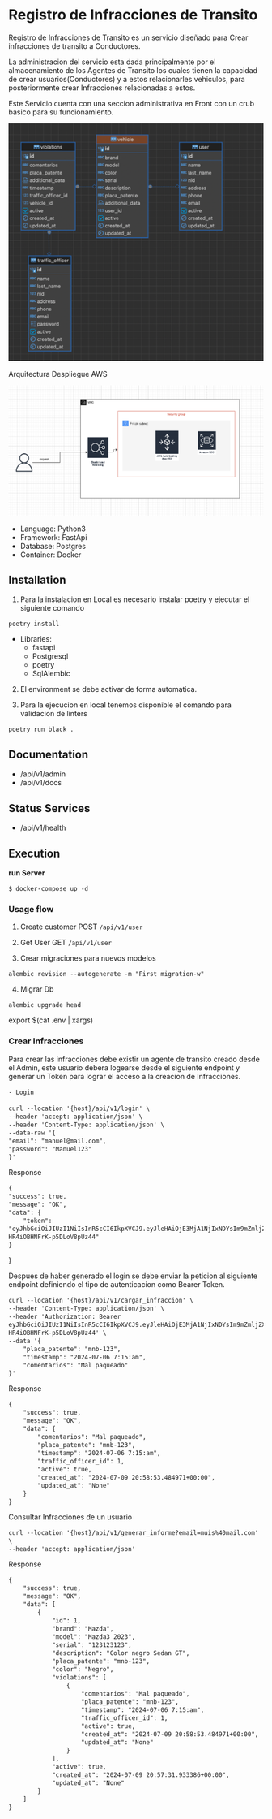 # Registro de Infracciones de Transito

Registro de Infracciones de Transito es un servicio diseñado para Crear infracciones de transito a Conductores.

La administracion del servicio esta dada principalmente por el almacenamiento de los Agentes de Transito los cuales tienen la capacidad de crear usuarios(Conductores) y a estos relacionarles vehiculos, para posteriormente crear Infracciones relacionadas a estos.

Este Servicio cuenta con una seccion administrativa en Front con un crub basico para su funcionamiento.

![Descripción de la imagen](/diagrama_db.png)

Arquitectura Despliegue AWS

![Descripción de la imagen](/diagrama_despliegue.png)


-   Language: Python3
-   Framework: FastApi
-   Database: Postgres
-   Container: Docker

## Installation

1.  Para la instalacion en Local es necesario instalar poetry y ejecutar el siguiente comando

```
poetry install
```
-   Libraries:
    - fastapi
    - Postgresql
    - poetry
    - SqlAlembic

2. El environment se debe activar de forma automatica.

3. Para la ejecucion en local tenemos disponible el comando para validacion de linters

```
poetry run black .
```


## Documentation

- /api/v1/admin
- /api/v1/docs

## Status Services
- /api/v1/health


## **Execution**

**run Server**
```
$ docker-compose up -d
```

### Usage flow

1. Create customer POST `/api/v1/user`
2. Get User GET `/api/v1/user`


3. Crear migraciones para nuevos modelos
```
alembic revision --autogenerate -m "First migration-w"
```
4. Migrar Db
```
alembic upgrade head
```
export $(cat .env | xargs)


### Crear Infracciones

Para crear las infracciones debe existir un agente de transito creado desde el Admin, este usuario debera logearse
desde el siguiente endpoint y generar un Token para lograr el acceso a la creacion de Infracciones.

    - Login

    curl --location '{host}/api/v1/login' \
    --header 'accept: application/json' \
    --header 'Content-Type: application/json' \
    --data-raw '{
    "email": "manuel@mail.com",
    "password": "Manuel123"
    }'

Response

    {
    "success": true,
    "message": "OK",
    "data": {
        "token": "eyJhbGciOiJIUzI1NiIsInR5cCI6IkpXVCJ9.eyJleHAiOjE3MjA1NjIxNDYsIm9mZmljZXJfaWQiOjF9.SsQcdHl7iKidEDpkrw-HR4iOBHNFrK-p5DLoV8pUz44"
    }
}


Despues de haber generado el login se debe enviar la peticion al siguiente endpoint definiendo el tipo de autenticacion como Bearer Token.

    curl --location '{host}/api/v1/cargar_infraccion' \
    --header 'Content-Type: application/json' \
    --header 'Authorization: Bearer eyJhbGciOiJIUzI1NiIsInR5cCI6IkpXVCJ9.eyJleHAiOjE3MjA1NjIxNDYsIm9mZmljZXJfaWQiOjF9.SsQcdHl7iKidEDpkrw-HR4iOBHNFrK-p5DLoV8pUz44' \
    --data '{
        "placa_patente": "mnb-123",
        "timestamp": "2024-07-06 7:15:am",
        "comentarios": "Mal paqueado"
    }'

Response 

    {
        "success": true,
        "message": "OK",
        "data": {
            "comentarios": "Mal paqueado",
            "placa_patente": "mnb-123",
            "timestamp": "2024-07-06 7:15:am",
            "traffic_officer_id": 1,
            "active": true,
            "created_at": "2024-07-09 20:58:53.484971+00:00",
            "updated_at": "None"
        }
    }


Consultar Infracciones de un usuario

    curl --location '{host}/api/v1/generar_informe?email=muis%40mail.com' \
    --header 'accept: application/json'

Response 

    {
        "success": true,
        "message": "OK",
        "data": [
            {
                "id": 1,
                "brand": "Mazda",
                "model": "Mazda3 2023",
                "serial": "123123123",
                "description": "Color negro Sedan GT",
                "placa_patente": "mnb-123",
                "color": "Negro",
                "violations": [
                    {
                        "comentarios": "Mal paqueado",
                        "placa_patente": "mnb-123",
                        "timestamp": "2024-07-06 7:15:am",
                        "traffic_officer_id": 1,
                        "active": true,
                        "created_at": "2024-07-09 20:58:53.484971+00:00",
                        "updated_at": "None"
                    }
                ],
                "active": true,
                "created_at": "2024-07-09 20:57:31.933386+00:00",
                "updated_at": "None"
            }
        ]
    }